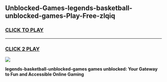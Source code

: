 
## Unblocked-Games-legends-basketball-unblocked-games-Play-Free-zlqiq
<h3>
<a href="https://premium76.site?title=legends-basketball-unblocked-games&ref=10A">CLICK TO PLAY</a></h3>
<hr>

<h3>
<a href="https://premium76.site?title=legends-basketball-unblocked-games&ref=10A">CLICK 2 PLAY</a>
  
</h3>

<a href="https://premium76.site?title=legends-basketball-unblocked-games&ref=10A"><img src="https://clearcache.store/games.png"></a>


**legends-basketball-unblocked-games games unblocked: Your Gateway to Fun and Accessible Online Gaming**
